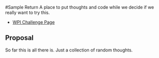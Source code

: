 #Sample Return
A place to put thoughts and code while we decide if we really want to try this.

- [WPI Challenge Page](http://wp.wpi.edu/challenge/)

## Proposal
So far this is all there is. Just a collection of random thoughts.


